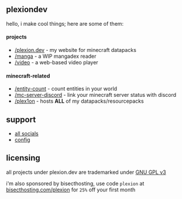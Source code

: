 ## plexiondev

hello, i make cool things; here are some of them:

#### projects

- [/plexion.dev](https://github.com/plexiondev/plexiondev.github.io) - my website for minecraft datapacks
- [/manga](https://github.com/plexiondev/manga) - a WIP mangadex reader
- [/video](https://github.com/plexiondev/video) - a web-based video player

#### minecraft-related

- [/entity-count](https://github.com/plexiondev/entity-count) - count entities in your world
- [/mc-server-discord](https://github.com/plexiondev/mcserver-discord) - link your minecraft server status with discord
- [/plex1on](https://github.com/plex1on) - hosts **ALL** of my datapacks/resourcepacks

## support

- [all socials](https://plexion.dev/socials)
- [config](https://github.com/plexiondev/settings)

## licensing

all projects under plexion.dev are trademarked under [GNU GPL v3](https://github.com/plexiondev/plexiondev.github.io/blob/master/LICENSE)

i'm also sponsored by bisecthosting, use code `plexion` at [bisecthosting.com/plexion](https://bisecthosting.com/plexion) for `25%` off your first month
